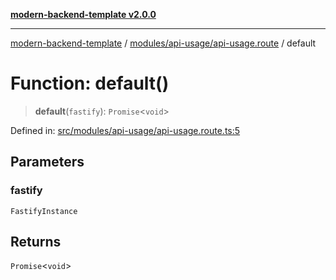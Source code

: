[**modern-backend-template v2.0.0**](../../../../README.md)

***

[modern-backend-template](../../../../modules.md) / [modules/api-usage/api-usage.route](../README.md) / default

# Function: default()

> **default**(`fastify`): `Promise`\<`void`\>

Defined in: [src/modules/api-usage/api-usage.route.ts:5](https://github.com/maemreyo/saas-4cus-nodejs/blob/2a5b3f3aa11335dfa561e80e1feabb8e6084261e/src/modules/api-usage/api-usage.route.ts#L5)

## Parameters

### fastify

`FastifyInstance`

## Returns

`Promise`\<`void`\>
